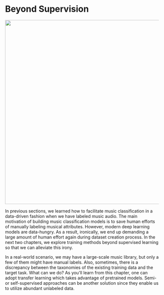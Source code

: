 # Beyond Supervision

<p align = "center">
<img src = "https://i.imgur.com/ojSewi1.png" width=600>
</p>
<p align = "center">

</p>


In previous sections, we learned how to facilitate music classification in a data-driven fashion when we have labeled music audio. The main motivation of building music classification models is to save human efforts of manually labeling musical attributes. However, modern deep learning models are data-hungry. As a result, ironically, we end up demanding a large amount of human effort again during dataset creation process. In the next two chapters, we explore training methods beyond supervised learning so that we can alleviate this irony.


In a real-world scenario, we may have a large-scale music library, but only a few of them might have manual labels. Also, sometimes, there is a discrepancy between the taxonomies of the existing training data and the target task. What can we do? As you'll learn from this chapter, one can adopt transfer learning which takes advantage of pretrained models. Semi- or self-supervised approaches can be another solution since they enable us to utilize abundant unlabeled data.
